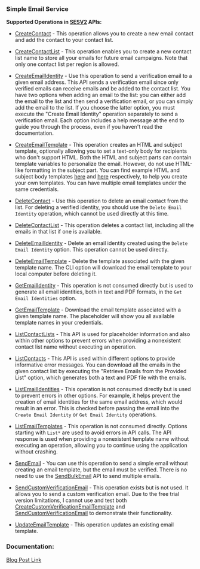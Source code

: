 ### Simple Email Service<a name="ses"></a>
**Supported Operations in [SESV2](https://docs.aws.amazon.com/ses/latest/APIReference-V2/API_Operations.html) APIs:**

- [CreateContact](https://docs.aws.amazon.com/ses/latest/APIReference-V2/API_CreateContact.html) - This operation allows you to create a new email contact and add the contact to your contact list.

- [CreateContactList](https://docs.aws.amazon.com/ses/latest/APIReference-V2/API_CreateContactList.html) - This operation enables you to create a new contact list name to store all your emails for future email campaigns. Note that only one contact list per region is allowed.

- [CreateEmailIdentity](https://docs.aws.amazon.com/ses/latest/APIReference-V2/API_CreateEmailIdentity.html) - Use this operation to send a verification email to a given email address. This API sends a verification email since only verified emails can receive emails and be added to the contact list. You have two options when adding an email to the list: you can either add the email to the list and then send a verification email, or you can simply add the email to the list. If you choose the latter option, you must execute the "Create Email Identity" operation separately to send a verification email. Each option includes a help message at the end to guide you through the process, even if you haven't read the documentation.

- [CreateEmailTemplate](https://docs.aws.amazon.com/ses/latest/APIReference-V2/API_CreateEmailTemplate.html) - This operation creates an HTML and subject template, optionally allowing you to set a text-only body for recipients who don't support HTML. Both the HTML and subject parts can contain template variables to personalize the email. However, do not use HTML-like formatting in the subject part. You can find example HTML and subject body templates [here](https://github.com/Sanjuvi/Simple-Email-Service-SES-Client/blob/main/src/assets/template.html) and [here](https://github.com/Sanjuvi/Simple-Email-Service-SES-Client/blob/main/src/assets/subject.html) respectively, to help you create your own templates. You can have multiple email templates under the same credentials.

- [DeleteContact](https://docs.aws.amazon.com/ses/latest/APIReference-V2/API_DeleteContact.html) - Use this operation to delete an email contact from the list. For deleting a verified identity, you should use the `Delete Email Identity` operation, which cannot be used directly at this time.

- [DeleteContactList](https://docs.aws.amazon.com/ses/latest/APIReference-V2/API_DeleteContactList.html) - This operation deletes a contact list, including all the emails in that list if one is available.

- [DeleteEmailIdentity](https://docs.aws.amazon.com/ses/latest/APIReference-V2/API_DeleteEmailIdentity.html) - Delete an email identity created using the `Delete Email Identity` option. This operation cannot be used directly.

- [DeleteEmailTemplate](https://docs.aws.amazon.com/ses/latest/APIReference-V2/API_DeleteEmailTemplate.html) - Delete the template associated with the given template name. The CLI option will download the email template to your local computer before deleting it.

- [GetEmailIdentity](https://docs.aws.amazon.com/ses/latest/APIReference-V2/API_GetEmailIdentity.html) - This operation is not consumed directly but is used to generate all email identities, both in text and PDF formats, in the `Get Email Identities` option.

- [GetEmailTemplate](https://docs.aws.amazon.com/ses/latest/APIReference-V2/API_GetEmailTemplate.html) - Download the email template associated with a given template name. The placeholder will show you all available template names in your credentials.

- [ListContactLists](https://docs.aws.amazon.com/ses/latest/APIReference-V2/API_ListContactLists.html) - This API is used for placeholder information and also within other options to prevent errors when providing a nonexistent contact list name without executing an operation.

- [ListContacts](https://docs.aws.amazon.com/ses/latest/APIReference-V2/API_ListContacts.html) - This API is used within different options to provide informative error messages. You can download all the emails in the given contact list by executing the "Retrieve Emails from the Provided List" option, which generates both a text and PDF file with the emails.

- [ListEmailIdentities](https://docs.aws.amazon.com/ses/latest/APIReference-V2/API_ListEmailIdentities.html) - This operation is not consumed directly but is used to prevent errors in other options. For example, it helps prevent the creation of email identities for the same email address, which would result in an error. This is checked before passing the email into the `Create Email Identity` or `Get Email Identity` operations.

- [ListEmailTemplates](https://docs.aws.amazon.com/ses/latest/APIReference-V2/API_ListEmailTemplates.html) - This operation is not consumed directly. Options starting with `List*` are used to avoid errors in API calls. The API response is used when providing a nonexistent template name without executing an operation, allowing you to continue using the application without crashing.

- [SendEmail](https://docs.aws.amazon.com/ses/latest/APIReference-V2/API_SendEmail.html) - You can use this operation to send a simple email without creating an email template, but the email must be verified. There is no need to use the [SendBulkEmail](https://docs.aws.amazon.com/ses/latest/APIReference-V2/API_SendBulkEmail.html) API to send multiple emails.

- [SendCustomVerificationEmail](https://docs.aws.amazon.com/ses/latest/APIReference-V2/API_SendCustomVerificationEmail.html) - This operation exists but is not used. It allows you to send a custom verification email. Due to the free trial version limitations, I cannot use and test both [CreateCustomVerificationEmailTemplate](https://docs.aws.amazon.com/ses/latest/APIReference-V2/API_CreateCustomVerificationEmailTemplate.html) and [SendCustomVerificationEmail](https://docs.aws.amazon.com/ses/latest/APIReference-V2/API_SendCustomVerificationEmail.html) to demonstrate their functionality.

- [UpdateEmailTemplate](https://docs.aws.amazon.com/ses/latest/APIReference-V2/API_UpdateEmailTemplate.html) - This operation updates an existing email template.
### Documentation:

[Blog Post Link](https://sanjuvi.github.io/Blog/posts/Simple-Email-Service/)
